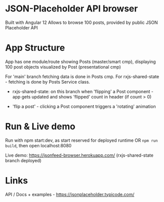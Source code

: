 # JSON-Placeholder API browser

Built with Angular 12
Allows to browse 100 posts, provided by public JSON Placeholder API

# App Structure

App has one module/route showing Posts (master/smart cmp), 
displaying 100 post objects visualized by Post (presentational cmp)

For 'main' branch fetching data is done in Posts cmp.
For rxjs-shared-state - fetching is done by Posts Service class.

* rxjs-shared-state: on this branch when 'flipping' a Post component -
app gets updated and shows 'flipped' count in header (if count > 0)

* 'flip a post' - clicking a Post component triggers a 'rotating' animation

# Run & Live demo

Run with npm start:dev, as start reserved for deployed runtime
OR 
`npm run build`, then open localhost:8080

Live demo: https://jsonfeed-browser.herokuapp.com/ (rxjs-shared-state branch deployed)

# Links
API / Docs + examples - https://jsonplaceholder.typicode.com/

